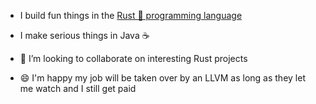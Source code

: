 - I build fun things in the [Rust 🦀 programming language](https://www.rust-lang.org)

- I make serious things in Java ☕

- 👯 I’m looking to collaborate on interesting Rust projects

- 😄 I'm happy my job will be taken over by an LLVM as long as they let me watch and I still get paid

<!--
**DLotts/DLotts** is a ✨ _special_ ✨ repository because its `README.md` (this file) appears on your GitHub profile.

Here are some ideas to get you started:

- 🔭 I’m currently working on ...
- 🌱 I’m currently learning ...
- 👯 I’m looking to collaborate on ...
- 🤔 I’m looking for help with ...
- 💬 Ask me about ...
- 📫 How to reach me: ...
- 😄 Pronouns: ...
- ⚡ Fun fact: ...
-->

